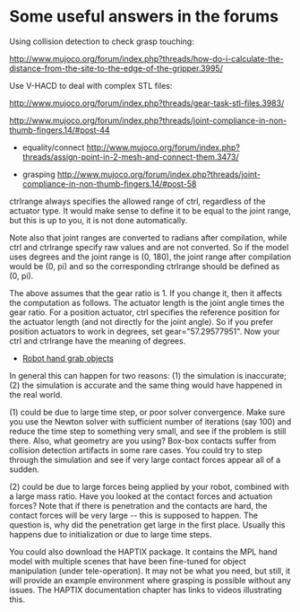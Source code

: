 # Some useful answers in the forums

Using collision detection to check grasp touching:

http://www.mujoco.org/forum/index.php?threads/how-do-i-calculate-the-distance-from-the-site-to-the-edge-of-the-gripper.3995/

Use V-HACD to deal with complex STL files:

http://www.mujoco.org/forum/index.php?threads/gear-task-stl-files.3983/

http://www.mujoco.org/forum/index.php?threads/joint-compliance-in-non-thumb-fingers.14/#post-44


- equality/connect
http://www.mujoco.org/forum/index.php?threads/assign-point-in-2-mesh-and-connect-them.3473/

- grasping
http://www.mujoco.org/forum/index.php?threads/joint-compliance-in-non-thumb-fingers.14/#post-58


ctrlrange always specifies the allowed range of ctrl, regardless of the actuator type. It would make sense to define it to be equal to the joint range, but this is up to you, it is not done automatically.

Note also that joint ranges are converted to radians after compilation, while ctrl and ctrlrange specify raw values and are not converted. So if the model uses degrees and the joint range is (0, 180), the joint range after compilation would be (0, pi) and so the corresponding ctrlrange should be defined as (0, pi).

The above assumes that the gear ratio is 1. If you change it, then it affects the computation as follows. The actuator length is the joint angle times the gear ratio. For a position actuator, ctrl specifies the reference position for the actuator length (and not directly for the joint angle). So if you prefer position actuators to work in degrees, set gear="57.29577951". Now your ctrl and ctrlrange have the meaning of degrees.
 


- [Robot hand grab objects](http://www.mujoco.org/forum/index.php?threads/robot-hand-grab-objects.4005/)

In general this can happen for two reasons: (1) the simulation is inaccurate; (2) the simulation is accurate and the same thing would have happened in the real world.

(1) could be due to large time step, or poor solver convergence. Make sure you use the Newton solver with sufficient number of iterations (say 100) and reduce the time step to something very small, and see if the problem is still there. Also, what geometry are you using? Box-box contacts suffer from collision detection artifacts in some rare cases. You could try to step through the simulation and see if very large contact forces appear all of a sudden.

(2) could be due to large forces being applied by your robot, combined with a large mass ratio. Have you looked at the contact forces and actuation forces? Note that if there is penetration and the contacts are hard, the contact forces will be very large -- this is supposed to happen. The question is, why did the penetration get large in the first place. Usually this happens due to initialization or due to large time steps.

You could also download the HAPTIX package. It contains the MPL hand model with multiple scenes that have been fine-tuned for object manipulation (under tele-operation). It may not be what you need, but still, it will provide an example environment where grasping is possible without any issues. The HAPTIX documentation chapter has links to videos illustrating this.
 
